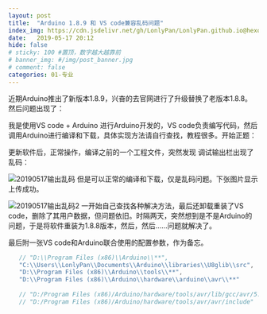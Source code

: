 ```yaml
---
layout: post
title:  "Arduino 1.8.9 和 VS code兼容乱码问题"
index_img: https://cdn.jsdelivr.net/gh/LonlyPan/LonlyPan.github.io@hexo_source/hexo_images/Arduino_1.8.9_和_VS_code兼容乱码问题/下载.png
date:   2019-05-17 20:12
hide: false
# sticky: 100 #置顶，数字越大越靠前
# banner_img: #/img/post_banner.jpg
# comment: false
categories: 01-专业
---
```


 近期Arduino推出了新版本1.8.9，兴奋的去官网进行了升级替换了老版本1.8.8。然后问题出现了：
 
 我是使用VS code + Arduino 进行Arduino开发的，VS code负责编写代码，然后调用Arduino进行编译和下载，具体实现方法请自行查找，教程很多。开始正题：
 
 <!--more-->
 
 更新软件后，正常操作，编译之前的一个工程文件，突然发现 调试输出栏出现了乱码：

![20190517输出乱码](https://cdn.jsdelivr.net/gh/LonlyPan/LonlyPan.github.io@hexo_source/hexo_images/Arduino_1.8.9_和_VS_code兼容乱码问题/20190517输出乱码.png)
但是可以正常的编译和下载，仅是乱码问题。下张图片显示上传成功。

![20190517输出乱码2](https://cdn.jsdelivr.net/gh/LonlyPan/LonlyPan.github.io@hexo_source/hexo_images/Arduino_1.8.9_和_VS_code兼容乱码问题/20190517输出乱码2.png)
一开始自己查找各种解决方法，最后还卸载重装了VS code，删除了其用户数据，但问题依旧。时隔两天，突然想到是不是Arduino的问题，于是将软件重装为1.8.8版本，然后，然后......问题就解决了。

最后附一张VS code和Arduino联合使用的配置参数，作为备忘。
 
 ```cpp
	// "D:\\Program Files (x86)\\Arduino\\**",
	"C:\\Users\\LonlyPan\\Documents\\Arduino\\libraries\\U8glib\\src",
	"D:\\Program Files (x86)\\Arduino\\tools\\**",
	"D:\\Program Files (x86)\\Arduino\\hardware\\arduino\\avr\\**"
	
    // "D:/Program Files (x86)/Arduino/hardware/tools/avr/lib/gcc/avr/5.4.0/include",
    // "D:/Program Files (x86)/Arduino/hardware/tools/avr/avr/include"
 ```
